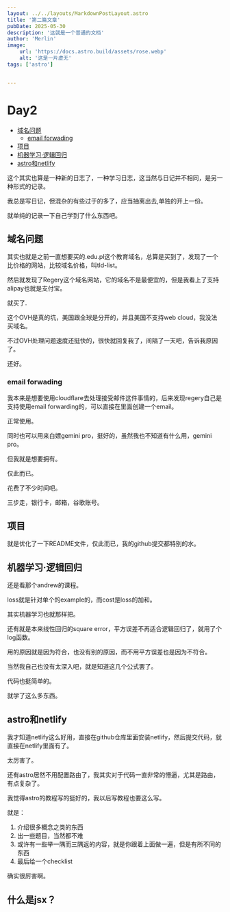 ```yaml
---
layout: ../../layouts/MarkdownPostLayout.astro
title: '第二篇文章'
pubDate: 2025-05-30
description: '这就是一个普通的文档'
author: 'Merlin'
image:
    url: 'https://docs.astro.build/assets/rose.webp'
    alt: '这是一片虚无'
tags: ['astro']


---
```


# Day2

<!-- vim-markdown-toc GFM -->

* [域名问题](#域名问题)
    * [email forwading](#email-forwading)
* [项目](#项目)
* [机器学习·逻辑回归](#机器学习逻辑回归)
* [astro和netlify](#astro和netlify)

<!-- vim-markdown-toc -->

这个其实也算是一种新的日志了，一种学习日志，这当然与日记并不相同，是另一种形式的记录。

我总是写日记，但混杂的有些过于的多了，应当抽离出去,单独的开上一份。

就单纯的记录一下自己学到了什么东西吧。

## 域名问题

其实也就是之前一直想要买的.edu.pl这个教育域名，总算是买到了，发现了一个比价格的网站，比较域名价格，叫tld-list。

然后就发现了Regery这个域名网站，它的域名不是最便宜的，但是我看上了支持alipay也就是支付宝。

就买了.

这个OVH是真的坑，美国跟全球是分开的，并且美国不支持web cloud，我没法买域名。

不过OVH处理问题速度还挺快的，很快就回复我了，间隔了一天吧，告诉我原因了。

还好。

### email forwading

我本来是想要使用cloudflare去处理接受邮件这件事情的，后来发现regery自己是支持使用email forwarding的，可以直接在里面创建一个email。

正常使用。

同时也可以用来白嫖gemini pro，挺好的，虽然我也不知道有什么用，gemini pro。

但我就是想要拥有。

仅此而已。

花费了不少时间吧。

三步走，银行卡，邮箱，谷歌账号。

## 项目

就是优化了一下README文件，仅此而已，我的github提交都特别的水。

## 机器学习·逻辑回归

还是看那个andrew的课程。

loss就是针对单个的example的，而cost是loss的加和。

其实机器学习也就那样把。

还有就是本来线性回归的square error，平方误差不再适合逻辑回归了，就用了个log函数。

用的原因就是因为符合，也没有别的原因，而不用平方误差也是因为不符合。

当然我自己也没有太深入吧，就是知道这几个公式罢了。

代码也挺简单的。

就学了这么多东西。

## astro和netlify

我才知道netlify这么好用，直接在github仓库里面安装netlify，然后提交代码，就直接在netlify里面有了。

太厉害了。

还有astro居然不用配置路由了，我其实对于代码一直非常的懵逼，尤其是路由，有点复杂了。

我觉得astro的教程写的挺好的，我以后写教程也要这么写。

就是：

1. 介绍很多概念之类的东西
2. 出一些题目，当然都不难
3. 或许有一些举一隅而三隅返的内容，就是你跟着上面做一遍，但是有所不同的东西
4. 最后给一个checklist

确实很厉害啊。

## 什么是jsx？


